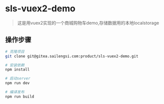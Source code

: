 # sls-vuex2-demo

> 这是用vuex2实现的一个商城购物车demo,存储数据用的本地localstorage

## 操作步骤

``` bash
# 克隆项目
git clone git@gitea.sailengsi.com:product/sls-vuex2-demo.git

# 安装依赖
npm install

# 启动server
npm run dev

# 编译发布
npm run build
```
